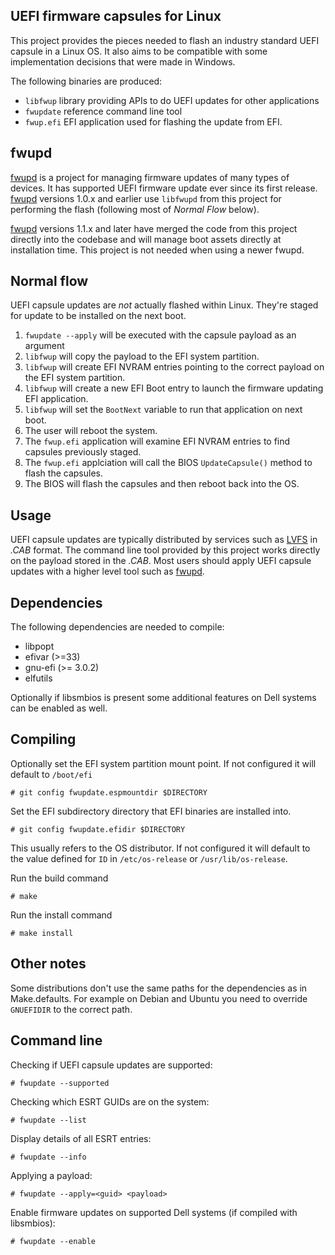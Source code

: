 UEFI firmware capsules for Linux
--------
This project provides the pieces needed to flash an industry standard UEFI capsule in a Linux OS.
It also aims to be compatible with some implementation decisions that were made in Windows.

The following binaries are produced:
 * `libfwup` library providing APIs to do UEFI updates for other applications
 * `fwupdate` reference command line tool
 * `fwup.efi` EFI application used for flashing the update from EFI.

## fwupd
[fwupd](https://github.com/hughsie/fwupd) is a project for managing firmware updates of many types of devices.  It has supported UEFI firmware update ever since its first release.
[fwupd](https://github.com/hughsie/fwupd) versions 1.0.x and earlier use `libfwupd` from this project for performing the flash
(following most of *Normal Flow* below).

[fwupd](https://github.com/hughsie/fwupd) versions 1.1.x and later have merged the code from this project directly into the
codebase and will manage boot assets directly at installation time.  This project is not needed when using a newer fwupd.

## Normal flow
UEFI capsule updates are _not_ actually flashed within Linux.  They're staged for update to
be installed on the next boot.

1. `fwupdate --apply` will be executed with the capsule payload as an argument
3. `libfwup` will copy the payload to the EFI system partition.
4. `libfwup` will create EFI NVRAM entries pointing to the correct payload on the EFI system partition.
5. `libfwup` will create a new EFI Boot entry to launch the firmware updating EFI application.
6. `libfwup` will set the `BootNext` variable to run that application on next boot.
7. The user will reboot the system.
8. The `fwup.efi` application will examine EFI NVRAM entries to find capsules previously staged.
9. The `fwup.efi` applciation will call the BIOS `UpdateCapsule()` method to flash the capsules.
10. The BIOS will flash the capsules and then reboot back into the OS.

## Usage
UEFI capsule updates are typically distributed by services such as [LVFS](https://fwupd.org) in _.CAB_ format.  The command line tool provided by this project works directly on the
payload stored in the *.CAB*.
Most users should apply UEFI capsule updates with a higher level tool such as [fwupd](https://github.com/hughsie/fwupd).

## Dependencies
The following dependencies are needed to compile:
 * libpopt
 * efivar (>=33)
 * gnu-efi (>= 3.0.2)
 * elfutils

Optionally if libsmbios is present some additional features on Dell systems can be enabled
as well.

## Compiling

Optionally set the EFI system partition mount point.  If not configured it will default to `/boot/efi`
```
# git config fwupdate.espmountdir $DIRECTORY
```

Set the EFI subdirectory directory that EFI binaries are installed into.
```
# git config fwupdate.efidir $DIRECTORY
```
This usually refers to the OS distributor.  If not configured it will default to the value defined for `ID` in `/etc/os-release` or `/usr/lib/os-release`.

Run the build command
```
# make
```

Run the install command
```
# make install
```

## Other notes
Some distributions don't use the same paths for the dependencies as in Make.defaults.
For example on Debian and Ubuntu you need to override `GNUEFIDIR` to the correct path.

## Command line
Checking if UEFI capsule updates are supported:
```
# fwupdate --supported
```

Checking which ESRT GUIDs are on the system:
```
# fwupdate --list
```

Display details of all ESRT entries:
```
# fwupdate --info
```

Applying a payload:
```
# fwupdate --apply=<guid> <payload>
```

Enable firmware updates on supported Dell systems (if compiled with libsmbios):
```
# fwupdate --enable
```

